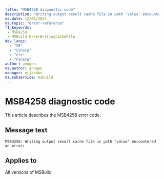 ```yaml
---
title: "MSB4258 diagnostic code"
description: "Writing output result cache file in path 'value' encountered an error:"
ms.date: 12/06/2024
ms.topic: "error-reference"
f1_keywords:
 - MSB4258
 - MSBuild.ErrorWritingCacheFile
dev_langs:
  - "VB"
  - "CSharp"
  - "C++"
  - "FSharp"
author: ghogen
ms.author: ghogen
manager: mijacobs
ms.subservice: msbuild
---
```


# MSB4258 diagnostic code

<!-- :::ErrorDefinitionDescription::: -->
<!-- :::editable-content name="introDescription"::: -->
This article describes the MSB4258 error code.
<!-- :::editable-content-end::: -->

## Message text

`MSB4258: Writing output result cache file in path 'value' encountered an error:`

<!-- :::editable-content name="postOutputDescription"::: -->
<!-- :::editable-content-end::: -->
<!-- :::ErrorDefinitionDescription-end::: -->

## Applies to

All versions of MSBuild
